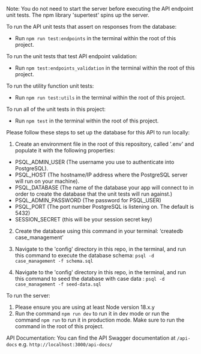 Note: You do not need to start the server before executing the API endpoint unit tests. The npm library 'supertest' spins up the server.

To run the API unit tests that assert on responses from the database:
- Run `npm run test:endpoints` in the terminal within the root of this project.

To run the unit tests that test API endpoint validation:
- Run `npm test:endpoints_validation` in the terminal within the root of this project.


To run the utility function unit tests:
- Run `npm run test:utils` in the terminal within the root of this project.

To run all of the unit tests in this project:
- Run `npm test` in the terminal within the root of this project.




Please follow these steps to set up the database for this API to run locally:

1. Create an environment file in the root of this repository, called '.env' and populate it with the following properties:
  - PSQL_ADMIN_USER (The username you use to authenticate into PostgreSQL).
  - PSQL_HOST (The hostname/IP address where the PostgreSQL server will run on your machine).
  - PSQL_DATABASE (The name of the database your app will connect to in order to create the database 
      that the unit tests will run against.)
  - PSQL_ADMIN_PASSWORD (The password for PSQL_USER)
  - PSQL_PORT (The port number PostgreSQL is listening on. The default is 5432)
  - SESSION_SECRET (this will be your session secret key)

2. Create the database using this command in your terminal: ‘createdb case_management’

3. Navigate to the 'config' directory in this repo, in the terminal, and run this command to
execute the database schema: `psql -d case_management -f schema.sql`

4. Navigate to the 'config' directory in this repo, in the terminal, and run this command to seed
the database with case data : `psql -d case_management -f seed-data.sql`



To run the server:

1) Please ensure you are using at least Node version 18.x.y
2) Run the command `npm run dev` to run it in dev mode or run the command `npm run` to run it in 
  production mode. Make sure to run the command in the root of this project.

API Documentation:
You can find the API Swagger documentation at `/api-docs` e.g. `http://localhost:3000/api-docs/`


